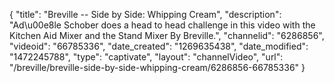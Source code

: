 {
    "title": "Breville -- Side by Side: Whipping Cream",
    "description": "Ad\u00e8le Schober does a head to head challenge in this video with the Kitchen Aid Mixer and the Stand Mixer By Breville.",
    "channelid": "6286856",
    "videoid": "66785336",
    "date_created": "1269635438",
    "date_modified": "1472245788",
    "type": "captivate",
    "layout": "channelVideo",
    "url": "\/breville\/breville-side-by-side-whipping-cream\/6286856-66785336"
}
